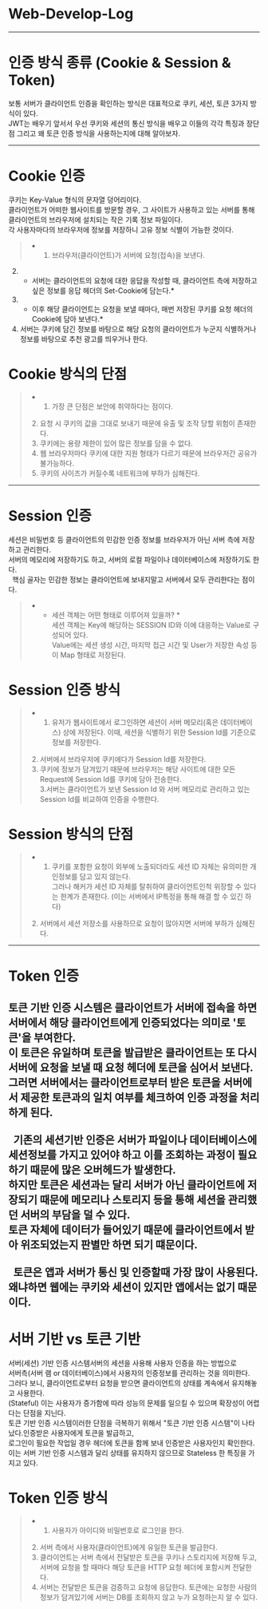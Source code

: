 # Web-Develop-Log

-----

# 인증 방식 종류 (Cookie & Session & Token)<br>
 
 보통 서버가 클라이언트 인증을 확인하는 방식은 대표적으로 쿠키, 세션, 토큰 3가지 방식이 있다.<br>
 JWT는 배우기 앞서서 우선 쿠키와 세션의 통신 방식을 배우고 이들의 각각 특징과 장단점 그리고 왜 토큰 인증 방식을 사용하는지에 대해 알아보자. <br>
 

-----
# Cookie 인증<br>

 쿠키는 Key-Value 형식의 문자열 덩어리이다.<br>
 클라이언트가 어떠한 웹사이트를 방문할 경우, 그 사이트가 사용하고 있는 서버를 통해 클라이언트의 브라우저에 설치되는 작은 기록 정보 파일이다.<br>
 각 사용자마다의 브라우저에 정보를 저장하니 고유 정보 식별이 가능한 것이다.<br>

  >- 1. 브라우저(클라이언트)가 서버에 요청(접속)을 보낸다.<br>
   2. * 서버는 클라이언트의 요청에 대한 응답을 작성할 때, 클라이언트 측에 저장하고 싶은 정보를 응답 헤더의 Set-Cookie에 담는다.*<br>
   3. * 이후 해당 클라이언트는 요청을 보낼 때마다, 매번 저장된 쿠키를 요청 헤더의 Cookie에 담아 보낸다.*<br>
   4. 서버는 쿠키에 담긴 정보를 바탕으로 해당 요청의 클라이언트가 누군지 식별하거나 정보를 바탕으로 추천 광고를 띄우거나 한다.<br>
   
# Cookie 방식의 단점<br>

>- 1. 가장 큰 단점은 보안에 취약하다는 점이다.<br>
> 2. 요청 시 쿠키의 값을 그대로 보내기 때문에 유출 및 조작 당할 위험이 존재한다.<br>
> 3. 쿠키에는 용량 제한이 있어 많은 정보를 담을 수 없다.<br>
> 4. 웹 브라우저마다 쿠키에 대한 지원 형태가 다르기 때문에 브라우저간 공유가 불가능하다.<br>
> 5. 쿠키의 사이즈가 커질수록 네트워크에 부하가 심해진다.<br>

-----

# Session 인증<br>

세션은 비밀번호 등 클라이언트의 민감한 인증 정보를 브라우저가 아닌 서버 측에 저장하고 관리한다.<br>
서버의 메모리에 저장하기도 하고, 서버의 로컬 파일이나 데이터베이스에 저장하기도 한다.<br> 
핵심 골자는 민감한 정보는 클라이언트에 보내지말고 서버에서 모두 관리한다는 점이다.<br>

 >- * 세션 객체는 어떤 형태로 이루어져 있을까? * <br>
 > 세션 객체는 Key에 해당하는 SESSION ID와 이에 대응하는 Value로 구성되어 있다.<br>
 > Value에는 세션 생성 시간, 마지막 접근 시간 및 User가 저장한 속성 등 이 Map 형태로 저장된다.<br>
 

# Session 인증 방식<br>

>- 1. 유저가 웹사이트에서 로그인하면 세션이 서버 메모리(혹은 데이터베이스) 상에 저장된다. 이때, 세션을 식별하기 위한 Session Id를 기준으로 정보를 저장한다. <br>
> 2. 서버에서 브라우저에 쿠키에다가 Session Id를 저장한다.<br>
> 3. 쿠키에 정보가 담겨있기 때문에 브라우저는 해당 사이트에 대한 모든 Request에 Session Id를 쿠키에 담아 전송한다.<br>
> 3.서버는 클라이언트가 보낸 Session Id 와 서버 메모리로 관리하고 있는 Session Id를 비교하여 인증을 수행한다.<br>

# Session 방식의 단점

>- 1. 쿠키를 포함한 요청이 외부에 노출되더라도 세션 ID 자체는 유의미한 개인정보를 담고 있지 않는다.<br>
> 그러나 해커가 세션 ID 자체를 탈취하여 클라이언트인척 위장할 수 있다는 한계가 존재한다. (이는 서버에서 IP특정을 통해 해결 할 수 있긴 하다)
> 2. 서버에서 세션 저장소를 사용하므로 요청이 많아지면 서버에 부하가 심해진다.
 
-----

# Token 인증<br>

토큰 기반 인증 시스템은 클라이언트가 서버에 접속을 하면 서버에서 해당 클라이언트에게 인증되었다는 의미로 '토큰'을 부여한다.<br>
이 토큰은 유일하며 토큰을 발급받은 클라이언트는 또 다시 서버에 요청을 보낼 때 요청 헤더에 토큰을 심어서 보낸다.<br>
그러면 서버에서는 클라이언트로부터 받은 토큰을 서버에서 제공한 토큰과의 일치 여부를 체크하여 인증 과정을 처리하게 된다.<br><br>
 
기존의 세션기반 인증은 서버가 파일이나 데이터베이스에 세션정보를 가지고 있어야 하고 이를 조회하는 과정이 필요하기 때문에 많은 오버헤드가 발생한다.<br>
하지만 토큰은 세션과는 달리 서버가 아닌 클라이언트에 저장되기 때문에 메모리나 스토리지 등을 통해 세션을 관리했던 서버의 부담을 덜 수 있다.<br>
토큰 자체에 데이터가 들어있기 때문에 클라이언트에서 받아 위조되었는지 판별만 하면 되기 떄문이다.<br><br>
 
토큰은 앱과 서버가 통신 및 인증할때 가장 많이 사용된다.<br>
왜냐하면 웹에는 쿠키와 세션이 있지만 앱에서는 없기 때문이다.<br>
-----

# 서버 기반 vs 토큰 기반<br>

서버(세션) 기반 인증 시스템서버의 세션을 사용해 사용자 인증을 하는 방법으로<br>
서버측(서버 램 or 데이터베이스)에서 사용자의 인증정보를 관리하는 것을 의미한다.<br>
그러다 보니, 클라이언트로부터 요청을 받으면 클라이언트의 상태를 계속에서 유지해놓고 사용한다.<br>
(Stateful) 이는 사용자가 증가함에 따라 성능의 문제를 일으킬 수 있으며 확장성이 어렵다는 단점을 지닌다.<br>
토큰 기반 인증 시스템이러한 단점을 극복하기 위해서 "토큰 기반 인증 시스템"이 나타났다.인증받은 사용자에게 토큰을 발급하고,<br>
로그인이 필요한 작업일 경우 헤더에 토큰을 함께 보내 인증받은 사용자인지 확인한다.<br>
이는 서버 기반 인증 시스템과 달리 상태를 유지하지 않으므로 Stateless 한 특징을 가지고 있다.<br>
	

# Token 인증 방식<br>

>- 1. 사용자가 아이디와 비밀번호로 로그인을 한다.<br>
> 2. 서버 측에서 사용자(클라이언트)에게 유일한 토큰을 발급한다.<br>
> 3. 클라이언트는 서버 측에서 전달받은 토큰을 쿠키나 스토리지에 저장해 두고,<br>
>  서버에 요청을 할 때마다 해당 토큰을 HTTP 요청 헤더에 포함시켜 전달한다.<br>
> 4. 서버는 전달받은 토큰을 검증하고 요청에 응답한다. 토큰에는 요청한 사람의 정보가 담겨있기에 서버는 DB를 조회하지 않고 누가 요청하는지 알 수 있다.
